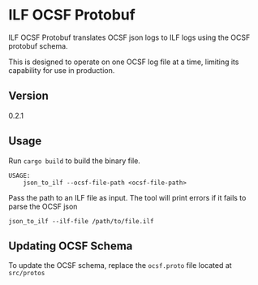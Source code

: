 # ILF OCSF Protobuf

ILF OCSF Protobuf translates OCSF json logs to ILF logs using the OCSF protobuf schema. 

This is designed to operate on one OCSF log file at a time, limiting its capability for use in production.

## Version
0.2.1

## Usage

Run `cargo build` to build the binary file.

```
USAGE:
    json_to_ilf --ocsf-file-path <ocsf-file-path>
```

Pass the path to an ILF file as input. The tool will print errors if it fails to parse the OCSF json

```
json_to_ilf --ilf-file /path/to/file.ilf
```

## Updating OCSF Schema

To update the OCSF schema, replace the `ocsf.proto` file located at `src/protos`
